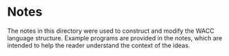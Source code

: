 # Notes

The notes in this directory were used to construct and modify the WACC language
structure. Example programs are provided in the notes, which are intended to
help the reader understand the context of the ideas. 
